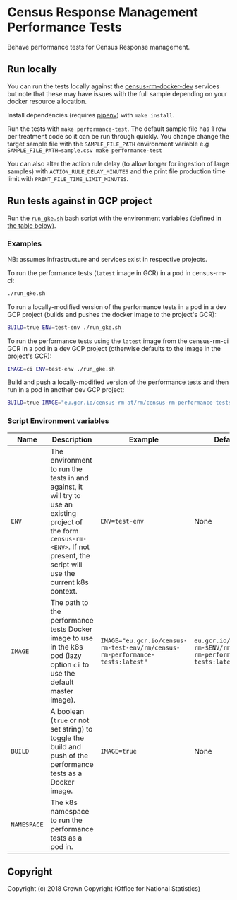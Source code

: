 # Census Response Management Performance Tests
Behave performance tests for Census Response management.

## Run locally
You can run the tests locally against the [census-rm-docker-dev]() services but note that these may have issues with the full sample depending on your docker resource allocation.

Install dependencies (requires [pipenv]()) with `make install`.

Run the tests with `make performance-test`.
The default sample file has 1 row per treatment code so it can be run through quickly. You change change the target sample file with the `SAMPLE_FILE_PATH` environment variable e.g
`SAMPLE_FILE_PATH=sample.csv make performance-test`

You can also alter the action rule delay (to allow longer for ingestion of large samples) with `ACTION_RULE_DELAY_MINUTES` and the print file production time limit with `PRINT_FILE_TIME_LIMIT_MINUTES`.

## Run tests against in GCP project

Run the [`run_gke.sh`](run_gke.sh) bash script with the environment variables (defined in [the table below](#script-environment-variables)).

### Examples

NB: assumes infrastructure and services exist in respective projects.

To run the performance tests (`latest` image in GCR) in a pod in census-rm-ci:
```bash
./run_gke.sh
```
To run a locally-modified version of the performance tests in a pod in a dev GCP project (builds and pushes the docker image to the project's GCR):
```bash
BUILD=true ENV=test-env ./run_gke.sh
```
To run the performance tests using the `latest` image from the census-rm-ci GCR in a pod in a dev GCP project (otherwise defaults to the image in the project's GCR):
```bash
IMAGE=ci ENV=test-env ./run_gke.sh
```
Build and push a locally-modified version of the performance tests and then run in a pod in another dev GCP project:
```bash
BUILD=true IMAGE="eu.gcr.io/census-rm-at/rm/census-rm-performance-tests:latest" ENV=test-env ./run_gke.sh
```

### Script Environment variables

| Name        | Description                                                                                                                                                                                                  | Example                                  | Default              | Required |
|-------------|--------------------------------------------------------------------------------------------------------------------------------------------------------------------------------------------------------------|------------------------------------------|----------------------|----------|
| `ENV`       | The environment to run the tests in and against, it will try to use an existing project of the form `census-rm-<ENV>`. If not present, the script will use the current k8s context.                                                                                                  | `ENV=test-env`                           | None                 | no      |
| `IMAGE`     | The path to the performance tests Docker image to use in the k8s pod (lazy option `ci` to use the default master image).                                                                                                                | `IMAGE="eu.gcr.io/census-rm-test-env/rm/census-rm-performance-tests:latest"`                    | `eu.gcr.io/census-rm-$ENV/rm/census-rm-performance-tests:latest`                 | no       |
| `BUILD`     | A boolean (`true` or not set string) to toggle the build and push of the performance tests as a Docker image.                                                                                                                  | `IMAGE=true`                        | None              | no       |
| `NAMESPACE` | The k8s namespace to run the performance tests as a pod in.   

## Copyright
Copyright (c) 2018 Crown Copyright (Office for National Statistics)
